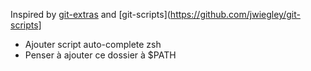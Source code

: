 Inspired by [git-extras](https://github.com/tj/git-extras) and [git-scripts](https://github.com/jwiegley/git-scripts]

+ Ajouter script auto-complete zsh
+ Penser à ajouter ce dossier à $PATH